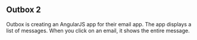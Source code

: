 ## Outbox 2

Outbox is creating an AngularJS app for their email app.
The app displays a list of messages. When you click on an email, it shows the entire message.
